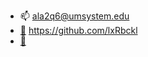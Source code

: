- 📫 ala2q6@umsystem.edu
- [🧔](https://github.com/lxRbckl) https://github.com/lxRbckl
- [📰](https://www.youtube.com/watch?v=dQw4w9WgXcQ)
